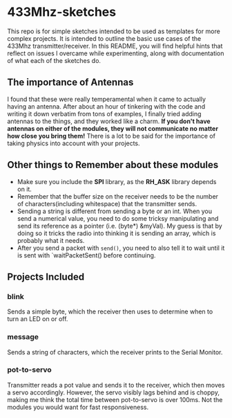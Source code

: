 # 433Mhz-sketches
This repo is for simple sketches intended to be used as templates for more complex projects. It is intended to outline the basic use cases of the 433Mhz transmitter/receiver. In this README, you will find helpful hints that reflect on issues I overcame while experimenting, along with documentation of what each of the sketches do.
## The importance of Antennas
I found that these were really temperamental when it came to actually having an antenna. After about an hour of tinkering with the code and writing it down verbatim from tons of examples, I finally tried adding antennas to the things, and they worked like a charm. **If you don't have antennas on either of the modules, they will not communicate no matter how close you bring them!** There is a lot to be said for the importance of taking physics into account with your projects.
## Other things to Remember about these modules
* Make sure you include the **SPI** library, as the **RH_ASK** library depends on it.
* Remember that the buffer size on the receiver needs to be the number of characters(including whitespace) that the transmitter sends.
* Sending a string is different from sending a byte or an int. When you send a numerical value, you need to do some tricksy manipulating and send its reference as a pointer (i.e. (byte*) &myVal). My guess is that by doing so it tricks the radio into thinking it is sending an array, which is probably what it needs.
* After you send a packet with `send()`, you need to also tell it to wait until it is sent with `waitPacketSent() before continuing.
## Projects Included
### blink
Sends a simple byte, which the receiver then uses to determine when to turn an LED on or off.
### message
Sends a string of characters, which the receiver prints to the Serial Monitor.
### pot-to-servo
Transmitter reads a pot value and sends it to the receiver, which then moves a servo accordingly. However, the servo visibly lags behind and is choppy, making me think the total time between pot-to-servo is over 100ms. Not the modules you would want for fast responsiveness.
